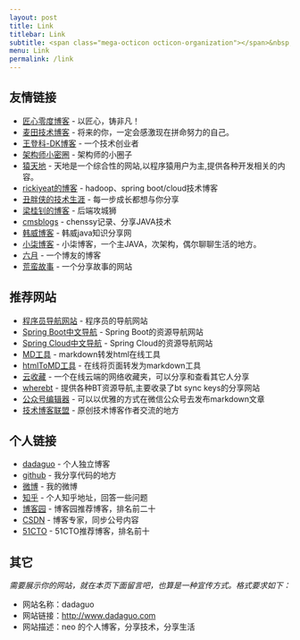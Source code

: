 ```yaml
---
layout: post
title: Link
titlebar: Link
subtitle: <span class="mega-octicon octicon-organization"></span>&nbsp;&nbsp; Resource link
menu: Link
permalink: /link
---
```



## 友情链接

- [匠心零度博客](http://www.jiangxinlingdu.com/) - 以匠心，铸非凡！
- [麦田技术博客](http://blog.itmyhome.com/) - 将来的你，一定会感激现在拼命努力的自己。 
- [王登科-DK博客](http://www.wdk.pw) - 一个技术创业者  
- [架构师小密圈](http://www.3xmq.com/) - 架构师的小圈子  
- [猿天地](http://cxytiandi.com/) - 天地是一个综合性的网站,以程序猿用户为主,提供各种开发相关的内容。     
- [rickiyeat的博客](http://blog.csdn.net/rickiyeat) - hadoop、spring boot/cloud技术博客   
- [丑胖侠的技术生涯](http://blog.csdn.net/wo541075754) - 每一步成长都想与你分享    
- [梁桂钊的博客](http://blog.720ui.com/) - 后端攻城狮
- [cmsblogs](http://cmsblogs.com/) - chenssy记录、分享JAVA技术
- [韩威博客](http://www.hanwei1234.com) - 韩威java知识分享网
- [小柒博客](http://blog.52itstyle.com/) - 小柒博客，一个主JAVA，次架构，偶尔聊聊生活的地方。
- [六月](http://www.liuyue.ren/) - 一个博友的博客
- [荒蛮故事](http://relatos.top/) - 一个分享故事的网站

## 推荐网站


- [程序员导航网站](http://tooool.org/) - 程序员的导航网站 
- [Spring Boot中文导航](http://springboot.fun/) - Spring Boot的资源导航网站    
- [Spring Cloud中文导航](http://springcloud.fun/) - Spring Cloud的资源导航网站    
- [MD工具](http://relatos.top/md/) - markdown转发html在线工具  
- [htmlToMD工具](http://relatos.top/2md/) - 在线将页面转发为markdown工具  
- [云收藏](http://www.favorites.ren/) - 一个在线云端的网络收藏夹，可以分享和查看其它人分享
- [wherebt](http://wherebt.com/) - 提供各种BT资源导航,主要收录了bt sync keys的分享网站
- [公众号编辑器](http://md.dadaguo.com/) - 可以以优雅的方式在微信公众号去发布markdown文章
- [技术博客联盟](http://techblog.pub/) - 原创技术博客作者交流的地方


## 个人链接

- [dadaguo](http://www.dadaguo.com/) - 个人独立博客
- [github](https://github.com/dadaguo) -  我分享代码的地方
- [微博](http://weibo.com/dadaguo) -  我的微博
- [知乎](https://www.zhihu.com/people/dadaguo) - 个人知乎地址，回答一些问题
- [博客园](https://www.cnblogs.com/dadaguo/) - 博客园推荐博客，排名前二十
- [CSDN](http://blog.csdn.net/dadaguo)  - 博客专家，同步公号内容
- [51CTO](http://blog.51cto.com/dadaguo) - 51CTO推荐博客，排名前十

## 其它  

*需要展示你的网站，就在本页下面留言吧，也算是一种宣传方式。格式要求如下：*

- 网站名称：dadaguo  
- 网站链接：http://www.dadaguo.com  
- 网站描述：neo 的个人博客，分享技术，分享生活  

